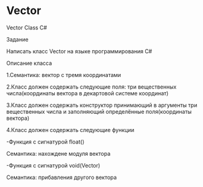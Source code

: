 # Vector
Vector Class C#

Задание 


Написать класс Vector на языке программирования C# 

Описание класса 

1.Семантика: вектор с тремя координатами 

2.Класс должен содержать следующие поля: три вещественных числа(координаты вектора в декартовой системе координат) 

3.Класс должен содержать конструктор принимающий в аргументы три вещественных числа и заполняющий определённые поля(координаты вектора) 

4.Класс должен содержать следующие функции 

 -Функция с сигнатурой float() 

 Семантика: нахожденe модуля вектора 

 -Функция с сигнатурой void(Vector) 

 Семантика: прибавления другого вектора 
